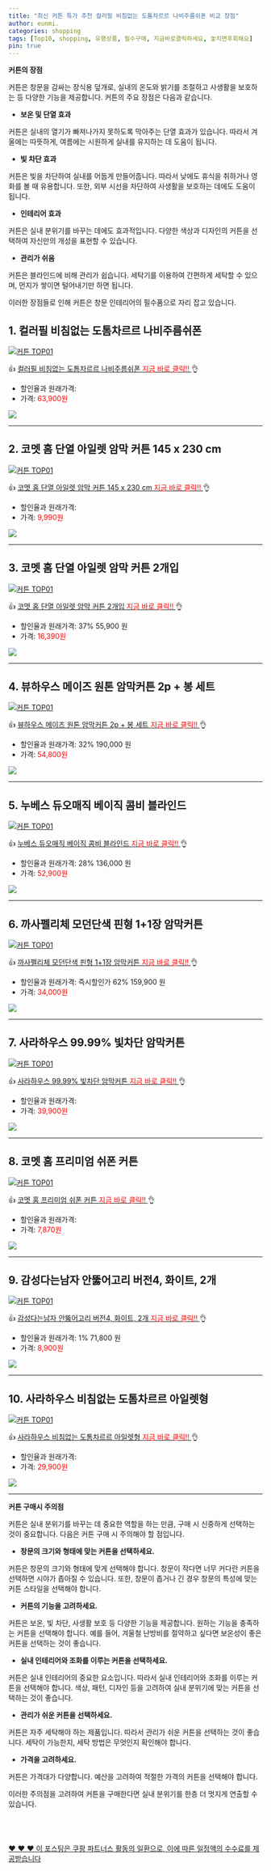 ```yaml
---
title: "최신 커튼 특가 추천 컬러필 비침없는 도톰차르르 나비주름쉬폰 비교 장점"
author: eunmi.
categories: shopping
tags: [Top10, shopping, 유행상품, 필수구매, 지금바로클릭하세요, 놓치면후회해요]
pin: true
---
```

**커튼의 장점**

커튼은 창문을 감싸는 장식용 덮개로, 실내의 온도와 밝기를 조절하고 사생활을 보호하는 등 다양한 기능을 제공합니다. 커튼의 주요 장점은 다음과 같습니다.

* **보온 및 단열 효과**

커튼은 실내의 열기가 빠져나가지 못하도록 막아주는 단열 효과가 있습니다. 따라서 겨울에는 따뜻하게, 여름에는 시원하게 실내를 유지하는 데 도움이 됩니다.

* **빛 차단 효과**

커튼은 빛을 차단하여 실내를 어둡게 만들어줍니다. 따라서 낮에도 휴식을 취하거나 영화를 볼 때 유용합니다. 또한, 외부 시선을 차단하여 사생활을 보호하는 데에도 도움이 됩니다.

* **인테리어 효과**

커튼은 실내 분위기를 바꾸는 데에도 효과적입니다. 다양한 색상과 디자인의 커튼을 선택하여 자신만의 개성을 표현할 수 있습니다.

* **관리가 쉬움**

커튼은 블라인드에 비해 관리가 쉽습니다. 세탁기를 이용하여 간편하게 세탁할 수 있으며, 먼지가 쌓이면 털어내기만 하면 됩니다.

이러한 장점들로 인해 커튼은 창문 인테리어의 필수품으로 자리 잡고 있습니다.

   

## 1. 컬러필 비침없는 도톰차르르 나비주름쉬폰

[![커튼 TOP01](https://thumbnail9.coupangcdn.com/thumbnails/remote/230x230ex/image/vendor_inventory/02f2/4a20256612169c5a4d94e35ea17f888ddfddd8f19f74311e390ca181689f.jpg)](https://link.coupang.com/re/AFFSDP?lptag=AF3617701&subid=GithubCoopas&pageKey=6443862354&traceid=V0-153&itemId=13958630593&vendorItemId=83900703031)


👍 [컬러필 비침없는 도톰차르르 나비주름쉬폰 <font color=red> 지금 바로 클릭!! </font> ](https://link.coupang.com/re/AFFSDP?lptag=AF3617701&subid=GithubCoopas&pageKey=6443862354&traceid=V0-153&itemId=13958630593&vendorItemId=83900703031) 👌 


- 할인율과 원래가격: 
- 가격: <span style='color:red'>63,900원</span>

[![](/discount_price.png)](https://link.coupang.com/re/AFFSDP?lptag=AF3617701&subid=GithubCoopas&pageKey=6443862354&traceid=V0-153&itemId=13958630593&vendorItemId=83900703031)

---


   

## 2. 코멧 홈 단열 아일렛 암막 커튼 145 x 230 cm

[![커튼 TOP01](https://thumbnail6.coupangcdn.com/thumbnails/remote/230x230ex/image/retail/images/2021206491146592-dc823557-434d-4d07-a71d-a695d46b1bc8.jpg)](https://link.coupang.com/re/AFFSDP?lptag=AF3617701&subid=GithubCoopas&pageKey=180352941&traceid=V0-153&itemId=536034149&vendorItemId=84147362569)


👍 [코멧 홈 단열 아일렛 암막 커튼 145 x 230 cm <font color=red> 지금 바로 클릭!! </font> ](https://link.coupang.com/re/AFFSDP?lptag=AF3617701&subid=GithubCoopas&pageKey=180352941&traceid=V0-153&itemId=536034149&vendorItemId=84147362569) 👌 


- 할인율과 원래가격: 
- 가격: <span style='color:red'>9,990원</span>

[![](/discount_price.png)](https://link.coupang.com/re/AFFSDP?lptag=AF3617701&subid=GithubCoopas&pageKey=180352941&traceid=V0-153&itemId=536034149&vendorItemId=84147362569)

---


   

## 3. 코멧 홈 단열 아일렛 암막 커튼 2개입

[![커튼 TOP01](https://thumbnail9.coupangcdn.com/thumbnails/remote/230x230ex/image/retail/images/6599491629301926-4d334e81-2396-4f5e-a2cd-d16ad0e64ca5.jpg)](https://link.coupang.com/re/AFFSDP?lptag=AF3617701&subid=GithubCoopas&pageKey=6711426204&traceid=V0-153&itemId=16836540975&vendorItemId=84015868076)


👍 [코멧 홈 단열 아일렛 암막 커튼 2개입 <font color=red> 지금 바로 클릭!! </font> ](https://link.coupang.com/re/AFFSDP?lptag=AF3617701&subid=GithubCoopas&pageKey=6711426204&traceid=V0-153&itemId=16836540975&vendorItemId=84015868076) 👌 


- 할인율과 원래가격: 37%  55,900   원
- 가격: <span style='color:red'>16,390원</span>

[![](/discount_price.png)](https://link.coupang.com/re/AFFSDP?lptag=AF3617701&subid=GithubCoopas&pageKey=6711426204&traceid=V0-153&itemId=16836540975&vendorItemId=84015868076)

---


   

## 4. 뷰하우스 메이즈 원톤 암막커튼 2p + 봉 세트

[![커튼 TOP01](https://thumbnail10.coupangcdn.com/thumbnails/remote/230x230ex/image/retail/images/4613152433106695-815f41a8-78e4-4fd9-a665-44d026b1c675.jpg)](https://link.coupang.com/re/AFFSDP?lptag=AF3617701&subid=GithubCoopas&pageKey=5372913328&traceid=V0-153&itemId=7958825082&vendorItemId=75247890268)


👍 [뷰하우스 메이즈 원톤 암막커튼 2p + 봉 세트 <font color=red> 지금 바로 클릭!! </font> ](https://link.coupang.com/re/AFFSDP?lptag=AF3617701&subid=GithubCoopas&pageKey=5372913328&traceid=V0-153&itemId=7958825082&vendorItemId=75247890268) 👌 


- 할인율과 원래가격: 32%  190,000   원
- 가격: <span style='color:red'>54,800원</span>

[![](/discount_price.png)](https://link.coupang.com/re/AFFSDP?lptag=AF3617701&subid=GithubCoopas&pageKey=5372913328&traceid=V0-153&itemId=7958825082&vendorItemId=75247890268)

---


   

## 5. 누베스 듀오매직 베이직 콤비 블라인드

[![커튼 TOP01](https://thumbnail8.coupangcdn.com/thumbnails/remote/230x230ex/image/vendor_inventory/f7bd/8d1dfb96177a6d3d098cd001695d8e96bbacff36257f54474716f2966afc.jpg)](https://link.coupang.com/re/AFFSDP?lptag=AF3617701&subid=GithubCoopas&pageKey=7650846126&traceid=V0-153&itemId=20356555833&vendorItemId=80496911178)


👍 [누베스 듀오매직 베이직 콤비 블라인드 <font color=red> 지금 바로 클릭!! </font> ](https://link.coupang.com/re/AFFSDP?lptag=AF3617701&subid=GithubCoopas&pageKey=7650846126&traceid=V0-153&itemId=20356555833&vendorItemId=80496911178) 👌 


- 할인율과 원래가격: 28%  136,000   원
- 가격: <span style='color:red'>52,900원</span>

[![](/discount_price.png)](https://link.coupang.com/re/AFFSDP?lptag=AF3617701&subid=GithubCoopas&pageKey=7650846126&traceid=V0-153&itemId=20356555833&vendorItemId=80496911178)

---


   

## 6. 까사펠리체 모던단색 핀형 1+1장 암막커튼

[![커튼 TOP01](https://thumbnail8.coupangcdn.com/thumbnails/remote/230x230ex/image/vendor_inventory/1d00/51bff93023b9ea9c41bcf6367711ac0b0735754c9faffea7054fbc95df85.jpg)](https://link.coupang.com/re/AFFSDP?lptag=AF3617701&subid=GithubCoopas&pageKey=265426008&traceid=V0-153&itemId=832031634&vendorItemId=5118504995)


👍 [까사펠리체 모던단색 핀형 1+1장 암막커튼 <font color=red> 지금 바로 클릭!! </font> ](https://link.coupang.com/re/AFFSDP?lptag=AF3617701&subid=GithubCoopas&pageKey=265426008&traceid=V0-153&itemId=832031634&vendorItemId=5118504995) 👌 


- 할인율과 원래가격: 즉시할인가 62%  159,900   원
- 가격: <span style='color:red'>34,000원</span>

[![](/discount_price.png)](https://link.coupang.com/re/AFFSDP?lptag=AF3617701&subid=GithubCoopas&pageKey=265426008&traceid=V0-153&itemId=832031634&vendorItemId=5118504995)

---


   

## 7. 사라하우스 99.99% 빛차단 암막커튼

[![커튼 TOP01](https://thumbnail6.coupangcdn.com/thumbnails/remote/230x230ex/image/retail/images/3728709446456636-e9ccfd62-54c5-41fd-b1d9-412ba15ca952.jpg)](https://link.coupang.com/re/AFFSDP?lptag=AF3617701&subid=GithubCoopas&pageKey=1474420347&traceid=V0-153&itemId=14397682046&vendorItemId=81641835786)


👍 [사라하우스 99.99% 빛차단 암막커튼 <font color=red> 지금 바로 클릭!! </font> ](https://link.coupang.com/re/AFFSDP?lptag=AF3617701&subid=GithubCoopas&pageKey=1474420347&traceid=V0-153&itemId=14397682046&vendorItemId=81641835786) 👌 


- 할인율과 원래가격: 
- 가격: <span style='color:red'>39,900원</span>

[![](/discount_price.png)](https://link.coupang.com/re/AFFSDP?lptag=AF3617701&subid=GithubCoopas&pageKey=1474420347&traceid=V0-153&itemId=14397682046&vendorItemId=81641835786)

---


   

## 8. 코멧 홈 프리미엄 쉬폰 커튼

[![커튼 TOP01](https://thumbnail10.coupangcdn.com/thumbnails/remote/230x230ex/image/retail/images/1752275074521400-a1ca49df-e087-4ccb-bd34-b190bc87e5da.jpg)](https://link.coupang.com/re/AFFSDP?lptag=AF3617701&subid=GithubCoopas&pageKey=1201668048&traceid=V0-153&itemId=2186769902&vendorItemId=70184773536)


👍 [코멧 홈 프리미엄 쉬폰 커튼 <font color=red> 지금 바로 클릭!! </font> ](https://link.coupang.com/re/AFFSDP?lptag=AF3617701&subid=GithubCoopas&pageKey=1201668048&traceid=V0-153&itemId=2186769902&vendorItemId=70184773536) 👌 


- 할인율과 원래가격: 
- 가격: <span style='color:red'>7,870원</span>

[![](/discount_price.png)](https://link.coupang.com/re/AFFSDP?lptag=AF3617701&subid=GithubCoopas&pageKey=1201668048&traceid=V0-153&itemId=2186769902&vendorItemId=70184773536)

---


   

## 9. 감성다는남자 안뚫어고리 버전4, 화이트, 2개

[![커튼 TOP01](https://thumbnail7.coupangcdn.com/thumbnails/remote/230x230ex/image/retail/images/1819886435108527-3de4a7e4-5203-4a14-a6c1-db7937fb5fe4.png)](https://link.coupang.com/re/AFFSDP?lptag=AF3617701&subid=GithubCoopas&pageKey=5611830788&traceid=V0-153&itemId=9071738774&vendorItemId=76358042662)


👍 [감성다는남자 안뚫어고리 버전4, 화이트, 2개 <font color=red> 지금 바로 클릭!! </font> ](https://link.coupang.com/re/AFFSDP?lptag=AF3617701&subid=GithubCoopas&pageKey=5611830788&traceid=V0-153&itemId=9071738774&vendorItemId=76358042662) 👌 


- 할인율과 원래가격: 1%  71,800   원
- 가격: <span style='color:red'>8,900원</span>

[![](/discount_price.png)](https://link.coupang.com/re/AFFSDP?lptag=AF3617701&subid=GithubCoopas&pageKey=5611830788&traceid=V0-153&itemId=9071738774&vendorItemId=76358042662)

---


   

## 10. 사라하우스 비침없는 도톰차르르 아일렛형

[![커튼 TOP01](https://thumbnail7.coupangcdn.com/thumbnails/remote/230x230ex/image/vendor_inventory/6324/99d6d9d6053e4f7f8462dd61327116d6710e86eb733807b5f5a12e17e3f6.jpg)](https://link.coupang.com/re/AFFSDP?lptag=AF3617701&subid=GithubCoopas&pageKey=7297964040&traceid=V0-153&itemId=18668051280&vendorItemId=85870860406)


👍 [사라하우스 비침없는 도톰차르르 아일렛형 <font color=red> 지금 바로 클릭!! </font> ](https://link.coupang.com/re/AFFSDP?lptag=AF3617701&subid=GithubCoopas&pageKey=7297964040&traceid=V0-153&itemId=18668051280&vendorItemId=85870860406) 👌 


- 할인율과 원래가격: 
- 가격: <span style='color:red'>29,900원</span>

[![](/discount_price.png)](https://link.coupang.com/re/AFFSDP?lptag=AF3617701&subid=GithubCoopas&pageKey=7297964040&traceid=V0-153&itemId=18668051280&vendorItemId=85870860406)

---
**커튼 구매시 주의점**

커튼은 실내 분위기를 바꾸는 데 중요한 역할을 하는 만큼, 구매 시 신중하게 선택하는 것이 중요합니다. 다음은 커튼 구매 시 주의해야 할 점입니다.

* **창문의 크기와 형태에 맞는 커튼을 선택하세요.**

커튼은 창문의 크기와 형태에 맞게 선택해야 합니다. 창문이 작다면 너무 커다란 커튼을 선택하면 시야가 좁아질 수 있습니다. 또한, 창문이 좁거나 긴 경우 창문의 특성에 맞는 커튼 스타일을 선택해야 합니다.

* **커튼의 기능을 고려하세요.**

커튼은 보온, 빛 차단, 사생활 보호 등 다양한 기능을 제공합니다. 원하는 기능을 충족하는 커튼을 선택해야 합니다. 예를 들어, 겨울철 난방비를 절약하고 싶다면 보온성이 좋은 커튼을 선택하는 것이 좋습니다.

* **실내 인테리어와 조화를 이루는 커튼을 선택하세요.**

커튼은 실내 인테리어의 중요한 요소입니다. 따라서 실내 인테리어와 조화를 이루는 커튼을 선택해야 합니다. 색상, 패턴, 디자인 등을 고려하여 실내 분위기에 맞는 커튼을 선택하는 것이 좋습니다.

* **관리가 쉬운 커튼을 선택하세요.**

커튼은 자주 세탁해야 하는 제품입니다. 따라서 관리가 쉬운 커튼을 선택하는 것이 좋습니다. 세탁이 가능한지, 세탁 방법은 무엇인지 확인해야 합니다.

* **가격을 고려하세요.**

커튼은 가격대가 다양합니다. 예산을 고려하여 적절한 가격의 커튼을 선택해야 합니다.

이러한 주의점을 고려하여 커튼을 구매한다면 실내 분위기를 한층 더 멋지게 연출할 수 있습니다.<br><br><br><br><br> [ ❤ ❤ ❤ 이 포스팅은 쿠팡 파트너스 활동의 일환으로, 이에 따른 일정액의 수수료를 제공받습니다](https://link.coupang.com/a/bcEFyh)